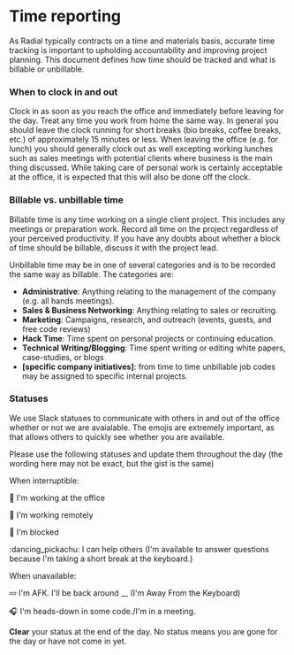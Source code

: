 # Time reporting

As Radial typically contracts on a time and materials basis, accurate time tracking is important to upholding accountability and improving project planning.  This document defines how time should be tracked and what is billable or unbillable.

### When to clock in and out

Clock in as soon as you reach the office and immediately before leaving for the day.  Treat any time you work from home the same way.  In general you should leave the clock running for short breaks (bio breaks, coffee breaks, etc.) of approximately 15 minutes or less.  When leaving the office (e.g. for lunch) you should generally clock out as well excepting working lunches such as sales meetings with potential clients where business is the main thing discussed.  While taking care of personal work is certainly acceptable at the office, it is expected that this will also be done off the clock.

### Billable vs. unbillable time

Billable time is any time working on a single client project.  This includes any meetings or preparation work. Record all time on the project regardless of your perceived productivity.  If you have any doubts about whether a block of time should be billable, discuss it with the project lead.

Unbillable time may be in one of several categories and is to be recorded the same way as billable.  The categories are:

 - **Administrative**: Anything relating to the management of the company (e.g. all hands meetings).
 - **Sales & Business Networking**: Anything relating to sales or recruiting.
 - **Marketing**: Campaigns, research, and outreach (events, guests, and free code reviews)
 - **Hack Time**: Time spent on personal projects or continuing education.
 - **Technical Writing/Blogging**: Time spent writing or editing white papers, case-studies, or blogs
 - **[specific company initiatives]**: from time to time unbillable job codes may be assigned to specific internal projects.

### Statuses
We use Slack statuses to communicate with others in and out of the office whether or not we are avaialable.
The emojis are extremely important, as that allows others to quickly see whether you are available.

Please use the following statuses and update them throughout the day (the wording here may not be exact, but the gist is the same)

When interruptible:

:office: I'm working at the office

:house_with_garden: I'm working remotely

:no_entry_sign: I'm blocked

:dancing_pickachu: I can help others (I'm available to answer questions because I'm taking a short break at the keyboard.)

When unavailable:

:zzz: I'm AFK. I'll be back around __ (I'm Away From the Keyboard)

:headphones: I'm heads-down in some code./I'm in a meeting.


**Clear** your status at the end of the day. No status means you are gone for the day or have not come in yet.
